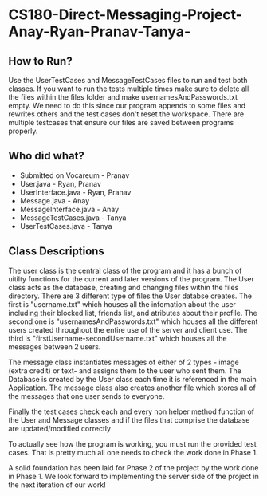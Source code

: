 # CS180-Direct-Messaging-Project-Anay-Ryan-Pranav-Tanya-

## How to Run?
Use the UserTestCases and MessageTestCases files to run and test both classes. If you want to run the tests multiple times make sure to delete all the files within the files folder and make usernamesAndPasswords.txt empty. We need to do this since our program appends to some files and rewrites others and the test cases don't reset the workspace. There are multiple testcases that ensure our files are saved between programs properly.


## Who did what?
- Submitted on Vocareum - Pranav
- User.java - Ryan, Pranav
- UserInterface.java - Ryan, Pranav
- Message.java - Anay
- MessageInterface.java - Anay
- MessageTestCases.java - Tanya
- UserTestCases.java - Tanya

## Class Descriptions
The user class is the central class of the program and it has a bunch of uitilty functions for the current and later versions of the program. The User class acts as the database, creating and changing files within the files directory. There are 3 different type of files the User databse creates. The first is "username.txt" which houses all the infomation about the user including their blocked list, friends list, and atributes about their profile. The second one is "usernamesAndPasswords.txt" which houses all the different users created throughout the entire use of the server and client use. The third is "firstUsername-secondUsername.txt" which houses all the messages between 2 users. 

The message class instantiates messages of either of 2 types - image (extra credit) or text- and assigns them to the user who sent them. The Database is created by the User class each time it is referenced in the main Application. The message class also creates another file which stores all of the messages that one user sends to everyone.

Finally the test cases check each and every non helper method function of the User and Message classes and if the files that comprise the database are updated/modified correctly

To actually see how the program is working, you must run the provided test cases. That is pretty much all one needs to check the work done in Phase 1.

A solid foundation has been laid for Phase 2 of the project by the work done in Phase 1. We look forward to implementing the server side of the project in the next iteration of our work!
